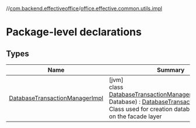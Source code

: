//[com.backend.effectiveoffice](../../index.md)/[office.effective.common.utils.impl](index.md)

# Package-level declarations

## Types

| Name | Summary |
|---|---|
| [DatabaseTransactionManagerImpl](-database-transaction-manager-impl/index.md) | [jvm]<br>class [DatabaseTransactionManagerImpl](-database-transaction-manager-impl/index.md)(database: Database) : [DatabaseTransactionManager](../office.effective.common.utils/-database-transaction-manager/index.md)<br>Class used for creation database transaction on the facade layer |
